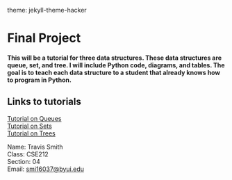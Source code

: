 <!-- Provide an introduction to the student as well as links to three modules. It is important that you provide your name, class, section, and email address on this page.-->

theme: jekyll-theme-hacker

# Final Project
#### This will be a tutorial for three data structures. These data structures are queue, set, and tree. I will include Python code, diagrams, and tables. The goal is to teach each data structure to a student that already knows how to program in Python.

## Links to tutorials
[Tutorial on Queues](https://github.com/travis7smith/CSE212_final/blob/main/1-topic.md)  
[Tutorial on Sets](https://github.com/travis7smith/CSE212_final/blob/main/2-topic.md)  
[Tutorial on Trees](https://github.com/travis7smith/CSE212_final/blob/main/3-topic.md)  

Name: Travis Smith  
Class: CSE212  
Section: 04  
Email: smi16037@byui.edu
